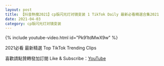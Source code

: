 ```yaml
---
layout: post
title: 【抖音熱搜2021】cp版闪光灯对镜变装 1 TikTok Daily 最新必看精選合集2021 04 03
date: 2021-04-03
category: cp版闪光灯对镜变装
---
```


{% include youtube-video.html id="Pk91tdMwX9w" %}

2021必看 最新精選 Top TikTok Trending Clips

喜歡請點贊轉發加訂閱 Like & Subscribe：[YouTube](https://www.youtube.com/channel/UCAoR7VcanIPd04uEq_GIylA/videos)

